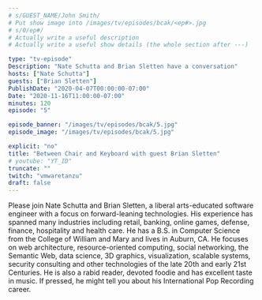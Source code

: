 ```yaml
---
# s/GUEST_NAME/John Smith/
# Put show image into /images/tv/episodes/bcak/<ep#>.jpg
# s/0/ep#/
# Actually write a useful description
# Actually write a useful show details (the whole section after ---)

type: "tv-episode"
Description: "Nate Schutta and Brian Sletten have a conversation"
hosts: ["Nate Schutta"]
guests: ["Brian Sletten"]
PublishDate: "2020-04-07T00:00:00-07:00"
Date: "2020-11-16T11:00:00-07:00"
minutes: 120
episode: "5"

episode_banner: "/images/tv/episodes/bcak/5.jpg"
episode_image: "/images/tv/episodes/bcak/5.jpg"

explicit: "no"
title: "Between Chair and Keyboard with guest Brian Sletten"
# youtube: "YT_ID"
truncate: ""
twitch: "vmwaretanzu"
draft: false
---
```


Please join Nate Schutta and Brian Sletten, a liberal arts-educated software engineer with a focus on forward-leaning technologies. His experience has spanned many industries including retail, banking, online games, defense, finance, hospitality and health care. He has a B.S. in Computer Science from the College of William and Mary and lives in Auburn, CA. He focuses on web architecture, resource-oriented computing, social networking, the Semantic Web, data science, 3D graphics, visualization, scalable systems, security consulting and other technologies of the late 20th and early 21st Centuries. He is also a rabid reader, devoted foodie and has excellent taste in music. If pressed, he might tell you about his International Pop Recording career.
